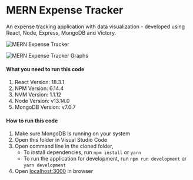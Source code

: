# MERN Expense Tracker

An expense tracking application with data visualization - developed using React, Node, Express, MongoDB and Victory.

![MERN Expense Tracker](https://mernbook.s3.amazonaws.com/git+/expensetracker.png "MERN Expense Tracker")

![MERN Expense Tracker Graphs](https://mernbook.s3.amazonaws.com/git+/graphs.png "MERN Expense Tracker Graphs")

#### What you need to run this code

1. React Version: 18.3.1
2. NPM Version: 6.14.4
3. NVM Version: 1.1.12
4. Node Version: v13.14.0
5. MongoDB Version: v7.0.7

#### How to run this code

1. Make sure MongoDB is running on your system
2. Open this folder in Visual Studio Code
3. Open command line in the cloned folder,
   - To install dependencies, run `npm install` or `yarn`
   - To run the application for development, run `npm run development` or `yarn development`
4. Open [localhost:3000](http://localhost:3000/) in browser
